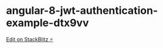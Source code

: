 # angular-8-jwt-authentication-example-dtx9vv

[Edit on StackBlitz ⚡️](https://stackblitz.com/edit/angular-8-jwt-authentication-example-dtx9vv)